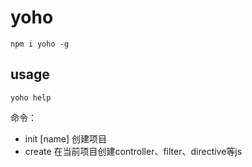 # yoho

```
npm i yoho -g
```

## usage

```
yoho help
```

命令：
  
  - init [name]  创建项目
  - create       在当前项目创建controller、filter、directive等js